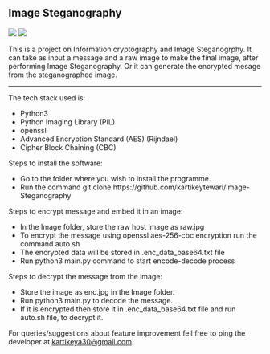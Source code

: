 <h2>Image Steganography</h2>
<p float="left">
    <img src="https://img.shields.io/badge/Build%20With-Python-yellow">
    <img src="https://img.shields.io/badge/Built%20With-openssl-yellow">
</p>

This is a project on Information cryptography and Image Steganogrphy. It can take as input a message and a raw image to make the final image, after performing Image Steganography. Or it can generate the encrypted mesage from the steganographed image.
<hr>

The tech stack used is:
<ul>
    <li> Python3 </li>
    <li> Python Imaging Library (PIL) </li>
    <li> openssl </li>
    <li> Advanced Encryption Standard (AES) (Rijndael) </li>
    <li> Cipher Block Chaining (CBC) </li>
</ul>

Steps to install the software:
<ul>
    <li> Go to the folder where you wish to install the programme. </li>
    <li> Run the command git clone https://github.com/kartikeytewari/Image-Steganography </li>
</ul>

Steps to encrypt message and embed it in an image:
<ul>
    <li> In the Image folder, store the raw host image as raw.jpg </li>
    <li> To encrypt the message using openssl aes-256-cbc encryption run the command auto.sh </li>
    <li> The encrypted data will be stored in .enc_data_base64.txt file </li>
    <li> Run python3 main.py command to start encode-decode process </li>
</ul>

Steps to decrypt the message from the image:
<ul>
    <li> Store the image as enc.jpg in the Image folder. </li>
    <li> Run python3 main.py to decode the message. </li>
    <li> If it is encrypted then store it in .enc_data_base64.txt file and run auto.sh file, to decrypt it. </li>
</ul>

For queries/suggestions about feature improvement fell free to ping the developer at kartikeya30@gmail.com